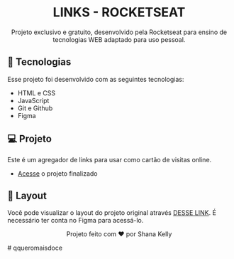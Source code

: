 <h1 align="center"> LINKS - ROCKETSEAT </h1>

<p align="center">
Projeto exclusivo e gratuito, desenvolvido pela Rocketseat para ensino de tecnologias WEB adaptado para uso pessoal.
</p>

<!--<p align="center">
  <a href="#-tecnologias">Tecnologias</a>&nbsp;&nbsp;&nbsp;|&nbsp;&nbsp;&nbsp;
  <a href="#-projeto">Projeto</a>&nbsp;&nbsp;&nbsp;|&nbsp;&nbsp;&nbsp;
  <a href="#-layout">Layout</a>

<p align="center">
  <img src="./assets/cover.png" width="100%">
</p>-->

## 🚀 Tecnologias

Esse projeto foi desenvolvido com as seguintes tecnologias:

- HTML e CSS
- JavaScript
- Git e Github
- Figma

## 💻 Projeto

Este é um agregador de links para usar como cartão de visitas online.

- <a href="https://shanakellyy.github.io/links-rocketseat/">Acesse</a> o projeto finalizado

## 🔖 Layout

Você pode visualizar o layout do projeto original através <a href="https://www.figma.com/community/file/1187422022288947321">DESSE LINK</a>. É necessário ter conta no Figma para acessá-lo.

<p align="center">Projeto feito com ♥ por Shana Kelly</p># qqueromaisdoce
